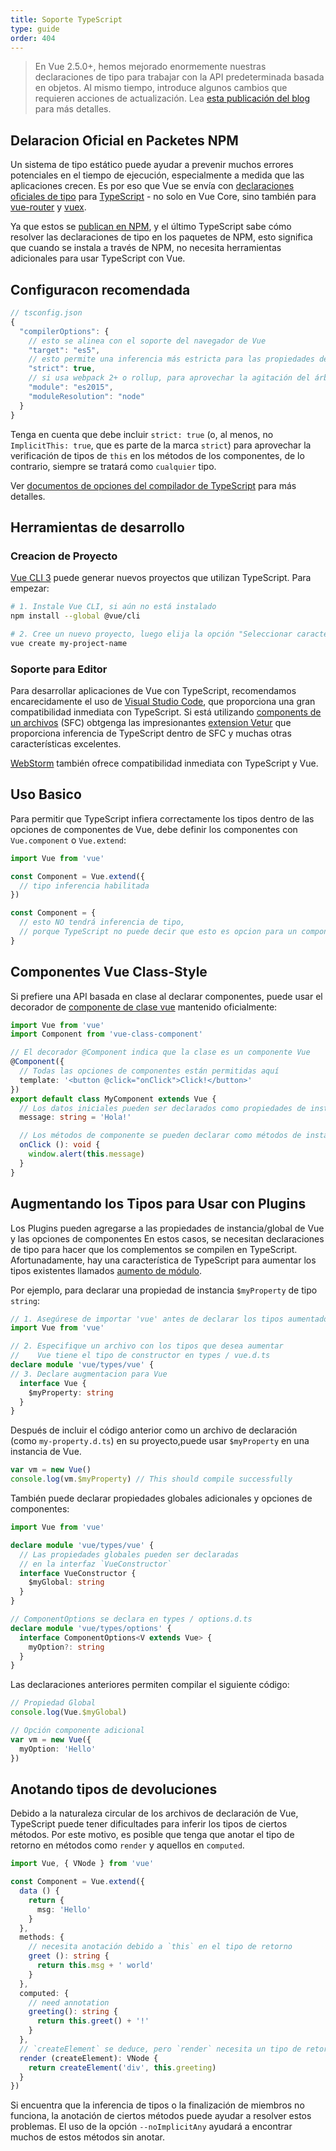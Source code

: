 ```yaml
---
title: Soporte TypeScript
type: guide
order: 404
---
```



> En Vue 2.5.0+, hemos mejorado enormemente nuestras declaraciones de tipo para trabajar con la API predeterminada basada en objetos. Al mismo tiempo, introduce algunos cambios que requieren acciones de actualización. Lea [esta publicación del blog](https://medium.com/the-vue-point/upcoming-typescript-changes-in-vue-2-5-e9bd7e2ecf08) para más detalles.

## Delaracion Oficial en Packetes NPM 

Un sistema de tipo estático puede ayudar a prevenir muchos errores potenciales en el tiempo de ejecución, especialmente a medida que las aplicaciones crecen. Es por eso que Vue se envía con [declaraciones oficiales de tipo](https://github.com/vuejs/vue/tree/dev/types) para [TypeScript](https://www.typescriptlang.org/) - no solo en Vue Core, sino también para [vue-router](https://github.com/vuejs/vue-router/tree/dev/types) y [vuex](https://github.com/vuejs/vuex/tree/dev/types).

Ya que estos se [publican en NPM](https://cdn.jsdelivr.net/npm/vue/types/), y el último TypeScript sabe cómo resolver las declaraciones de tipo en los paquetes de NPM, esto significa que cuando se instala a través de NPM, no necesita herramientas adicionales para usar TypeScript con Vue.

## Configuracon recomendada

``` js
// tsconfig.json
{
  "compilerOptions": {    
    // esto se alinea con el soporte del navegador de Vue    
    "target": "es5",
    // esto permite una inferencia más estricta para las propiedades de datos en `this`    
    "strict": true,
    // si usa webpack 2+ o rollup, para aprovechar la agitación del árbol:
    "module": "es2015",
    "moduleResolution": "node"
  }
}
```

Tenga en cuenta que debe incluir `strict: true` (o, al menos, no `ImplicitThis: true`, que es parte de la marca `strict`) para aprovechar la verificación de tipos de `this` en los métodos de los componentes, de lo contrario, siempre se tratará como `cualquier` tipo.

Ver [documentos de opciones del compilador de TypeScript](https://www.typescriptlang.org/docs/handbook/compiler-options.html) para más detalles.

## Herramientas de desarrollo

### Creacion de Proyecto

[Vue CLI 3](https://github.com/vuejs/vue-cli) puede generar nuevos proyectos que utilizan TypeScript. Para empezar:

```bash
# 1. Instale Vue CLI, si aún no está instalado
npm install --global @vue/cli

# 2. Cree un nuevo proyecto, luego elija la opción "Seleccionar características manualmente"
vue create my-project-name
```

### Soporte para Editor

Para desarrollar aplicaciones de Vue con TypeScript, recomendamos encarecidamente el uso de [Visual Studio Code](https://code.visualstudio.com/), que proporciona una gran compatibilidad inmediata con TypeScript. Si está utilizando [components de un archivos](./single-file-components.html) (SFC) obtgenga las impresionantes [extension Vetur](https://github.com/vuejs/vetur) que proporciona inferencia de TypeScript dentro de SFC y muchas otras características excelentes.

[WebStorm](https://www.jetbrains.com/webstorm/) también ofrece compatibilidad inmediata con TypeScript y Vue.

## Uso Basico

Para permitir que TypeScript infiera correctamente los tipos dentro de las opciones de componentes de Vue, debe definir los componentes con `Vue.component` o `Vue.extend`:

``` ts
import Vue from 'vue'

const Component = Vue.extend({
  // tipo inferencia habilitada  
})

const Component = {
  // esto NO tendrá inferencia de tipo,  
  // porque TypeScript no puede decir que esto es opcion para un componente de Vue.  
}
```

## Componentes Vue Class-Style

Si prefiere una API basada en clase al declarar componentes, puede usar el decorador de [componente de clase vue](https://github.com/vuejs/vue-class-component) mantenido oficialmente:

``` ts
import Vue from 'vue'
import Component from 'vue-class-component'

// El decorador @Component indica que la clase es un componente Vue
@Component({
  // Todas las opciones de componentes están permitidas aquí
  template: '<button @click="onClick">Click!</button>'
})
export default class MyComponent extends Vue {
  // Los datos iniciales pueden ser declarados como propiedades de instancia  
  message: string = 'Hola!'

  // Los métodos de componente se pueden declarar como métodos de instancia
  onClick (): void {
    window.alert(this.message)
  }
}
```

## Augmentando los Tipos para Usar con  Plugins

Los Plugins pueden agregarse a las propiedades de instancia/global de Vue y las opciones de componentes En estos casos, se necesitan declaraciones de tipo para hacer que los complementos se compilen en TypeScript. Afortunadamente, hay una característica de TypeScript para aumentar los tipos existentes llamados [aumento de módulo](https://www.typescriptlang.org/docs/handbook/declaration-merging.html#module-augmentation).

Por ejemplo, para declarar una propiedad de instancia `$myProperty` de tipo `string`:

``` ts
// 1. Asegúrese de importar 'vue' antes de declarar los tipos aumentados
import Vue from 'vue'

// 2. Especifique un archivo con los tipos que desea aumentar
//    Vue tiene el tipo de constructor en types / vue.d.ts
declare module 'vue/types/vue' {
// 3. Declare augmentacion para Vue
  interface Vue {
    $myProperty: string
  }
}
```

Después de incluir el código anterior como un archivo de declaración (como `my-property.d.ts`) en su proyecto,puede usar `$myProperty` en una instancia de Vue.

```ts
var vm = new Vue()
console.log(vm.$myProperty) // This should compile successfully
```

También puede declarar propiedades globales adicionales y opciones de componentes:

```ts
import Vue from 'vue'

declare module 'vue/types/vue' {
  // Las propiedades globales pueden ser declaradas
  // en la interfaz `VueConstructor`
  interface VueConstructor {
    $myGlobal: string
  }
}

// ComponentOptions se declara en types / options.d.ts
declare module 'vue/types/options' {
  interface ComponentOptions<V extends Vue> {
    myOption?: string
  }
}
```

Las declaraciones anteriores permiten compilar el siguiente código:

```ts
// Propiedad Global 
console.log(Vue.$myGlobal)

// Opción componente adicional
var vm = new Vue({
  myOption: 'Hello'
})
```

## Anotando tipos de devoluciones

Debido a la naturaleza circular de los archivos de declaración de Vue, TypeScript puede tener dificultades para inferir los tipos de ciertos métodos. Por este motivo, es posible que tenga que anotar el tipo de retorno en métodos como `render` y aquellos en `computed`.

```ts
import Vue, { VNode } from 'vue'

const Component = Vue.extend({
  data () {
    return {
      msg: 'Hello'
    }
  },
  methods: {
    // necesita anotación debido a `this` en el tipo de retorno    
    greet (): string {
      return this.msg + ' world'
    }
  },
  computed: {
    // need annotation
    greeting(): string {
      return this.greet() + '!'
    }
  },
  // `createElement` se deduce, pero `render` necesita un tipo de retorno  
  render (createElement): VNode {
    return createElement('div', this.greeting)
  }
})
```

Si encuentra que la inferencia de tipos o la finalización de miembros no funciona, la anotación de ciertos métodos puede ayudar a resolver estos problemas. El uso de la opción `--noImplicitAny` ayudará a encontrar muchos de estos métodos sin anotar.